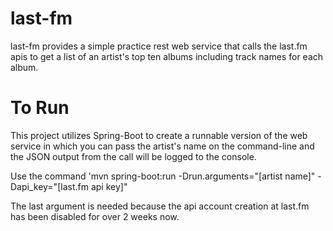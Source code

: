 # last-fm

last-fm provides a simple practice rest web service that calls the last.fm apis to get a list of an artist's top ten albums
including track names for each album.

# To Run

This project utilizes Spring-Boot to create a runnable version of the web service in which you can pass the artist's name
on the command-line and the JSON output from the call will be logged to the console.

Use the command 'mvn spring-boot:run -Drun.arguments="[artist name]" -Dapi_key="[last.fm api key]"

The last argument is needed because the api account creation at last.fm has been disabled for over 2 weeks now.
